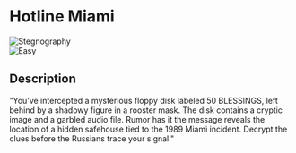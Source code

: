 # Hotline Miami 

![Stegnography](https://img.shields.io/badge/Category-Stegnography-blue)  
![Easy](https://img.shields.io/badge/Difficulty-Easy-green)

## Description

"You’ve intercepted a mysterious floppy disk labeled 50 BLESSINGS, left behind by a shadowy figure in a rooster mask. The disk contains a cryptic image and a garbled audio file. Rumor has it the message reveals the location of a hidden safehouse tied to the 1989 Miami incident. Decrypt the clues before the Russians trace your signal."
